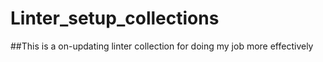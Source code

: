 # Linter_setup_collections

##This is a on-updating linter collection for doing my job more effectively
